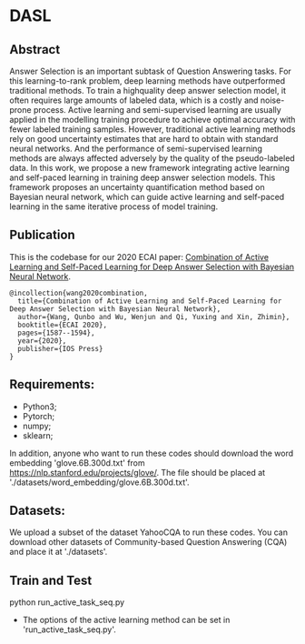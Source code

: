 # DASL

## Abstract
Answer Selection is an important subtask of Question Answering tasks. For this learning-to-rank problem, deep learning
methods have outperformed traditional methods. To train a highquality deep answer selection model, it often requires large amounts of labeled data, which is a costly and noise-prone process. Active learning and semi-supervised learning are usually applied in the modelling training procedure to achieve optimal accuracy with fewer labeled training samples. However, traditional active learning methods rely on good uncertainty estimates that are hard to obtain with standard neural networks. And the performance of semi-supervised learning methods are always affected adversely by the quality of the pseudo-labeled data. In this work, we propose a new framework integrating active learning and self-paced learning in training deep answer selection models. This framework proposes an uncertainty quantification method based on Bayesian neural network, which can guide active learning and self-paced learning in the same iterative process of model training. 

## Publication
This is the codebase for our 2020 ECAI paper:
[Combination of Active Learning and Self-Paced Learning for Deep Answer Selection with Bayesian Neural Network](http://ecai2020.eu/papers/449_paper.pdf).

```
@incollection{wang2020combination,
  title={Combination of Active Learning and Self-Paced Learning for Deep Answer Selection with Bayesian Neural Network},
  author={Wang, Qunbo and Wu, Wenjun and Qi, Yuxing and Xin, Zhimin},
  booktitle={ECAI 2020},
  pages={1587--1594},
  year={2020},
  publisher={IOS Press}
}
```

## Requirements: 
- Python3;
- Pytorch;
- numpy;
- sklearn;

In addition, anyone who want to run these codes should download the word embedding 'glove.6B.300d.txt' from https://nlp.stanford.edu/projects/glove/. The file should be placed at './datasets/word_embedding/glove.6B.300d.txt'.

## Datasets:
We upload a subset of the dataset YahooCQA to run these codes. You can download other datasets of Community-based Question Answering (CQA) and place it at './datasets'.

## Train and Test
python run_active_task_seq.py

- The options of the active learning method can be set in 'run_active_task_seq.py'. 